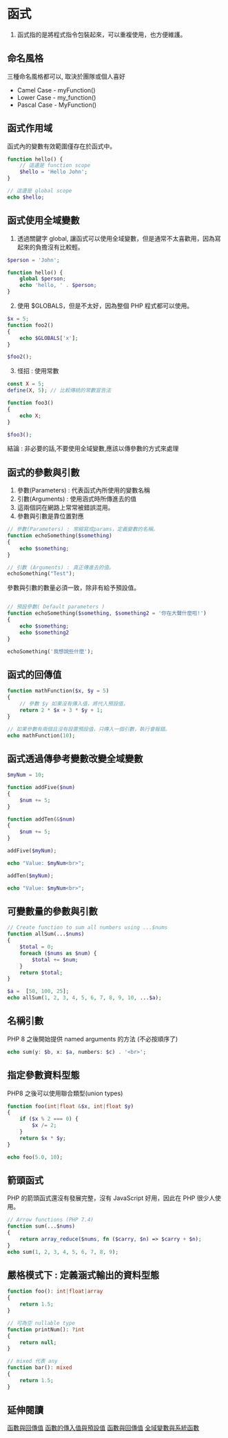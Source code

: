 # 函式

1. 函式指的是將程式指令包裝起來，可以重複使用，也方便維護。

## 命名風格

三種命名風格都可以, 取決於團隊或個人喜好

- Camel Case - myFunction()
- Lower Case - my_function()
- Pascal Case - MyFunction()

## 函式作用域

函式內的變數有效範圍僅存在於函式中。

```php
function hello() {
    // 這邊是 function scope
    $hello = 'Hello John';
}

// 這邊是 global scope
echo $hello;
```

## 函式使用全域變數

1. 透過關鍵字 global, 讓函式可以使用全域變數，但是通常不太喜歡用，因為寫起來的負擔沒有比較輕。

```php
$person = 'John';

function hello() {
    global $person;
    echo 'hello, ' . $person;
}
```

2. 使用 $GLOBALS，但是不太好，因為整個 PHP 程式都可以使用。

```php
$x = 5;
function foo2()
{
    echo $GLOBALS['x'];
}

$foo2();
```

3. 怪招 : 使用常數

```php
const X = 5;
define(X, 5); // 比較傳統的常數宣告法

function foo3()
{
    echo X;
}

$foo3();
```

結論 : 非必要的話,不要使用全域變數,應該以傳參數的方式來處理

## 函式的參數與引數

1. 參數(Parameters) : 代表函式內所使用的變數名稱
2. 引數(Arguments) : 使用涵式時所傳進去的值
3. 這兩個詞在網路上常常被錯誤混用。
4. 參數與引數是靠位置對應

```php
// 參數(Parameters) : 常縮寫成params，定義變數的名稱。
function echoSomething($something)
{
    echo $something;
}

// 引數 (Arguments) : 真正傳進去的值。
echoSomething("Test");
```

參數與引數的數量必須一致，除非有給予預設值。

```php

// 預設參數( Default parameters )
function echoSomething($something, $something2 = '你在大聲什麼啦!')
{
    echo $something;
    echo $something2
}

echoSomething('我想說些什麼');
```

## 函式的回傳值

```php
function mathFunction($x, $y = 5)
{
    // 參數 $y 如果沒有傳入值，將代入預設值。
    return 2 * $x + 3 * $y + 1;
}

// 如果參數有兩個且沒有設置預設值，只傳入一個引數，執行會報錯。
echo mathFunction(10);
```

## 函式透過傳參考變數改變全域變數

```php
$myNum = 10;

function addFive($num)
{
    $num += 5;
}

function addTen(&$num)
{
    $num += 5;
}

addFive($myNum);

echo "Value: $myNum<br>";

addTen($myNum);

echo "Value: $myNum<br>";
```

## 可變數量的參數與引數

```php
// Create function to sum all numbers using ...$nums
function allSum(...$nums)
{
    $total = 0;
    foreach ($nums as $num) {
        $total += $num;
    }
    return $total;
}

$a =  [50, 100, 25];
echo allSum(1, 2, 3, 4, 5, 6, 7, 8, 9, 10, ...$a);
```

## 名稱引數

PHP 8 之後開始提供 named arguments 的方法 (不必按順序了)

```php
echo sum(y: $b, x: $a, numbers: $c) . '<br>';
```

## 指定參數資料型態

PHP8 之後可以使用聯合類型(union types)

```php
function foo(int|float &$x, int|float $y)
{
    if ($x % 2 === 0) {
        $x /= 2;
    }
    return $x * $y;
}

echo foo(5.0, 10);

```

## 箭頭函式

PHP 的箭頭函式還沒有發展完整，沒有 JavaScript 好用，因此在 PHP 很少人使用。

```php
// Arrow functions (PHP 7.4)
function sum(...$nums)
{
    return array_reduce($nums, fn ($carry, $n) => $carry + $n);
}
echo sum(1, 2, 3, 4, 5, 6, 7, 8, 9);
```

## 嚴格模式下 : 定義涵式輸出的資料型態

```php
function foo(): int|float|array
{
    return 1.5;
}

// 可為空 nullable type
function printNum(): ?int
{
    return null;
}

// mixed 代表 any
function bar(): mixed
{
    return 1.5;
}
```

## 延伸閱讀

[函數與回傳值](https://progressbar.tw/posts/216)
[函數的傳入值與預設值](https://progressbar.tw/posts/217)
<a href="https://progressbar.tw/posts/216">函數與回傳值</a>
[全域變數與系統函數](https://progressbar.tw/posts/218)
